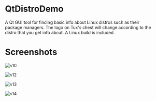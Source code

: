 # QtDistroDemo
A Qt GUI tool for finding basic info about Linux distros such as their package managers.
The logo on Tux's chest will change according to the distro that you get info about.
A Linux build is included.

# Screenshots
![v10](https://user-images.githubusercontent.com/17995774/129969178-a116d2c3-5e31-45e4-a081-226bc0965b08.png)

![v12](https://user-images.githubusercontent.com/17995774/129969180-e020155a-2865-4572-8dd3-234ee914e950.png)

![v13](https://user-images.githubusercontent.com/17995774/129969181-ab4906ba-a684-4bba-bfc0-e66cf00102be.png)

![v14](https://user-images.githubusercontent.com/17995774/129969182-febd18ba-621b-4d61-a87e-ed5bb5a1bf7d.png)

